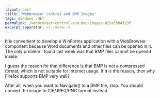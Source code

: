 ```yaml
---
layout: post
title: "WebBrowser Control and BMP Images"
tags: Windows .NET
permalink: /webbrowser-control-and-bmp-images-855a5bb4f23f
excerpt_separator: <!--more-->
---
```

It is convenient to develop a WinForms application with a WebBrowser component because Word documents and other files can be opened in it. The only problem I found last week was that BMP files cannot be opened inside.

I guess the reason for that difference is that BMP is not a compressed format, which is not suitable for Internet usage. If it is the reason, then why Firefox supports BMP very well?

After all, when you want to Navigate() to a BMP file, stop. You should convert the image to GIF/JPEG/PNG format instead.
<!--more-->
